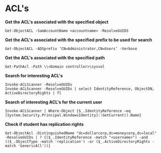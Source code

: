 # ACL's

**Get the ACL's associated with the specified object**

```
Get-ObjectACL -SamAccountName <accountname> -ResolveGUIDS
```

**Get the ACL's associated with the specified prefix to be used for search**

```
Get-ObjectACL -ADSprefix ‘CN=Administrator,CN=Users’ -Verbose
```

**Get the ACL's associated with the specified path**

```
Get-PathAcl -Path \\<Domain controller>\sysvol
```

**Search for interesting ACL's**

```
Invoke-ACLScanner -ResolveGUIDs
Invoke-ACLScanner -ResolveGUIDs | select IdentityReference, ObjectDN, ActiveDirectoryRights | fl
```

**Search of interesting ACL's for the current user**

```
Invoke-ACLScanner | Where-Object {$_.IdentityReference –eq [System.Security.Principal.WindowsIdentity]::GetCurrent().Name}

```

**Check if student has replication rights**

```
Get-ObjectAcl -DistinguishedName "dc=dollarcorp,dc=moneycorp,dc=local" -ResolveGUIDs | ? {($_.IdentityReference -match "<username>") -and (($_.ObjectType -match 'replication') -or ($_.ActiveDirectoryRights -match 'GenericAll'))}
```
